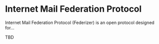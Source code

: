 # Internet Mail Federation Protocol

Internet Mail Federation Protocol (Federizer) is an open protocol designed for...

TBD